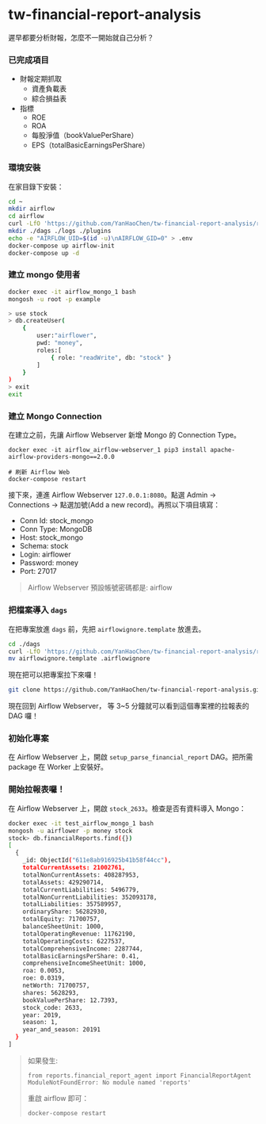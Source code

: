 # tw-financial-report-analysis

遲早都要分析財報，怎麼不一開始就自己分析？

### 已完成項目
* 財報定期抓取
    * 資產負載表
    * 綜合損益表
* 指標
    * ROE
    * ROA
    * 每股淨值（bookValuePerShare）
    * EPS（totalBasicEarningsPerShare）

### 環境安裝

在家目錄下安裝：
```bash
cd ~
mkdir airflow
cd airflow
curl -LfO 'https://github.com/YanHaoChen/tw-financial-report-analysis/raw/main/for_setup_airlfow/docker-compose.yaml'
mkdir ./dags ./logs ./plugins
echo -e "AIRFLOW_UID=$(id -u)\nAIRFLOW_GID=0" > .env
docker-compose up airflow-init
docker-compose up -d
```

### 建立 mongo 使用者

```bash
docker exec -it airflow_mongo_1 bash
mongosh -u root -p example

> use stock
> db.createUser(
	{
		user:"airflower",
		pwd: "money",
		roles:[
			{ role: "readWrite", db: "stock" }
		]
	}
)
> exit
exit
```
### 建立 Mongo Connection
在建立之前，先讓 Airflow Webserver 新增 Mongo 的 Connection Type。
```
docker exec -it airflow_airflow-webserver_1 pip3 install apache-airflow-providers-mongo==2.0.0

# 刷新 Airflow Web
docker-compose restart
```
接下來，連進 Airflow Webserver `127.0.0.1:8080`。點選 Admin -> Connections -> 點選加號(Add a new record)。再照以下項目填寫：

* Conn Id: stock_mongo
* Conn Type: MongoDB
* Host: stock_mongo
* Schema: stock
* Login: airflower
* Password: money
* Port: 27017

> Airflow Webserver 預設帳號密碼都是: airflow

### 把檔案導入 `dags`
在把專案放進 `dags` 前，先把 `airflowignore.template` 放進去。

```bash
cd ./dags
curl -LfO 'https://github.com/YanHaoChen/tw-financial-report-analysis/raw/main/for_setup_airlfow/airflowignore.template'
mv airflowignore.template .airflowignore
```
現在把可以把專案拉下來囉！
```bash
git clone https://github.com/YanHaoChen/tw-financial-report-analysis.git
```
現在回到 Airflow Webserver， 等 3~5 分鐘就可以看到這個專案裡的拉報表的 DAG 囉！

### 初始化專案

在 Airflow Webserver 上，開啟 `setup_parse_financial_report` DAG。把所需 package 在 Worker 上安裝好。

### 開始拉報表囉！

在 Airflow Webserver 上，開啟 `stock_2633`。檢查是否有資料導入 Mongo：
```bash
docker exec -it test_airflow_mongo_1 bash
mongosh -u airflower -p money stock
stock> db.financialReports.find({})
[
  {
    _id: ObjectId("611e8ab916925b41b58f44cc"),
    totalCurrentAssets: 21002761,
    totalNonCurrentAssets: 408287953,
    totalAssets: 429290714,
    totalCurrentLiabilities: 5496779,
    totalNonCurrentLiabilities: 352093178,
    totalLiabilities: 357589957,
    ordinaryShare: 56282930,
    totalEquity: 71700757,
    balanceSheetUnit: 1000,
    totalOperatingRevenue: 11762190,
    totalOperatingCosts: 6227537,
    totalComprehensiveIncome: 2287744,
    totalBasicEarningsPerShare: 0.41,
    comprehensiveIncomeSheetUnit: 1000,
    roa: 0.0053,
    roe: 0.0319,
    netWorth: 71700757,
    shares: 5628293,
    bookValuePerShare: 12.7393,
    stock_code: 2633,
    year: 2019,
    season: 1,
    year_and_season: 20191
  }
]
```

> 如果發生:
>```
>from reports.financial_report_agent import FinancialReportAgent
> ModuleNotFoundError: No module named 'reports'
>```
> 重啟 airflow 即可：
>```
>docker-compose restart
>```
>